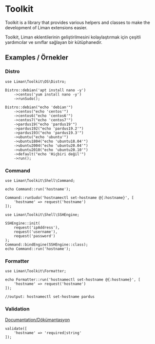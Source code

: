 # Toolkit
Toolkit is a library that provides various helpers and classes to make the development of Liman extensions easier.

Toolkit, Liman eklentilerinin geliştirilmesini kolaylaştırmak için çeşitli yardımcılar ve sınıflar sağlayan bir kütüphanedir.

## Examples / Örnekler
### Distro
```
use Liman\Toolkit\OS\Distro;
```

```
Distro::debian('apt install nano -y')
    ->centos('yum install nano -y')
    ->runSudo();
```

```
Distro::debian("echo 'debian'")
    ->centos("echo 'centos'")
    ->centos6("echo 'centos6'")
    ->centos7("echo 'centos7'")
    ->pardus19("echo 'pardus19'")
    ->pardus192("echo 'pardus19.2'")
    ->pardus193("echo 'pardus19.3'")
    ->ubuntu("echo 'ubuntu'")
    ->ubuntu1804("echo 'ubuntu18.04'")
    ->ubuntu2004("echo 'ubuntu20.04'")
    ->ubuntu2010("echo 'ubuntu20.10'")
    ->default("echo 'Hiçbiri değil'")
    ->run();
```

### Command
```
use Liman\Toolkit\Shell\Command;
```

```
echo Command::run('hostname');
```

```
Command::runSudo('hostnamectl set-hostname @{:hostname}', [
    'hostname' => request('hostname')
]);
```

```
use Liman\Toolkit\Shell\SSHEngine;
```

```
SSHEngine::init(
    request('ipAddress'),
    request('username'),
    request('password')
);
Command::bindEngine(SSHEngine::class);
echo Command::run('hostname');
```

### Formatter
```
use Liman\Toolkit\Formatter;
```

```
echo Formatter::run('hostnamectl set-hostname @{:hostname}', [
    'hostname' => request('hostname')
]);

//output: hostnamectl set-hostname pardus
```

### Validation

[Documantation/Dökümantasyon](https://laravel.com/docs/8.x/validation#available-validation-rules)
```
validate([
    'hostname' => 'required|string'
]);
```
